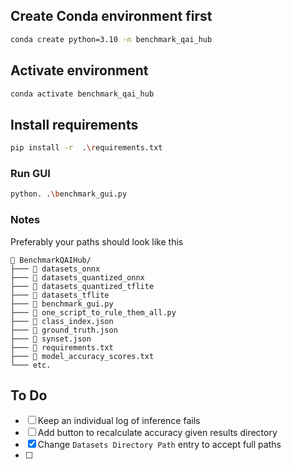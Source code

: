 ## Create Conda environment first

```bash
conda create python=3.10 -n benchmark_qai_hub
```

## Activate environment

```bash
conda activate benchmark_qai_hub
```

## Install requirements
```bash
pip install -r  .\requirements.txt
```

### Run GUI
```bash
python. .\benchmark_gui.py
```

### Notes
Preferably your paths should look like this

```
📂 BenchmarkQAIHub/
├─── 📁 datasets_onnx
├─── 📁 datasets_quantized_onnx
├─── 📁 datasets_quantized_tflite
├─── 📁 datasets_tflite
├─── 🐍 benchmark_gui.py
├─── 🐍 one_script_to_rule_them_all.py
├─── 📃 class_index.json
├─── 📃 ground_truth.json
├─── 📃 synset.json
├─── 📄 requirements.txt
├─── 📄 model_accuracy_scores.txt
└─── etc.
```

## To Do
- [ ] Keep an individual log of inference fails
- [ ] Add button to recalculate accuracy given results directory
- [X] Change `Datasets Directory Path` entry to accept full paths
- [ ] 
